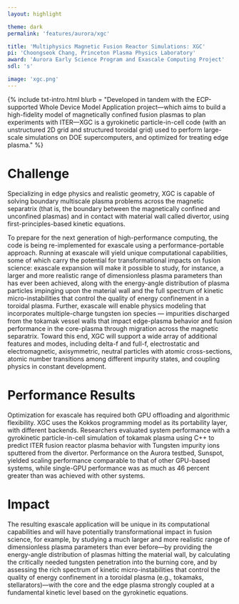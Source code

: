 ```yaml
---
layout: highlight

theme: dark
permalink: 'features/aurora/xgc'

title: 'Multiphysics Magnetic Fusion Reactor Simulations: XGC'
pi: 'Choongseok Chang, Princeton Plasma Physics Laboratory'
award: 'Aurora Early Science Program and Exascale Computing Project'
sdl: 's'

image: 'xgc.png'
---
```


{% include txt-intro.html 
    blurb = "Developed in tandem with the ECP-supported Whole Device Model Application project—which aims to build a high-fidelity model of magnetically confined fusion plasmas to plan experiments with ITER—XGC is a gyrokinetic particle-in-cell code (with an unstructured 2D grid and structured toroidal grid) used to perform large-scale simulations on DOE supercomputers, and optimized for treating edge plasma."
%}



# Challenge

Specializing in edge physics and realistic geometry, XGC is capable of solving boundary multiscale plasma problems across the magnetic separatrix (that is, the boundary between the magnetically confined and unconfined plasmas) and in contact with material wall called divertor, using first-principles-based kinetic equations.

To prepare for the next generation of high-performance computing, the code is being re-implemented for exascale using a performance-portable approach. Running at exascale will yield unique computational capabilities, some of which carry the potential for transformational impacts on fusion science: exascale expansion will make it possible to study, for instance, a larger and more realistic range of dimensionless plasma parameters than has ever been achieved, along with the energy-angle distribution of plasma particles impinging upon the material wall and the full spectrum of kinetic micro-instabilities that control the quality of energy confinement in a toroidal plasma. Further, exascale will enable physics modeling that incorporates multiple-charge tungsten ion species — impurities discharged from the tokamak vessel walls that impact edge-plasma behavior and fusion performance in the core-plasma through migration across the magnetic separatrix. Toward this end, XGC will support a wide array of additional features and modes, including delta-f and full-f, electrostatic and electromagnetic, axisymmetric, neutral particles with atomic cross-sections, atomic number transitions among different impurity states, and coupling physics in constant development.



# Performance Results

Optimization for exascale has required both GPU offloading and algorithmic flexibility. XGC uses the Kokkos programming model as its portability layer, with different backends. Researchers evaluated system performance with a gyrokinetic particle-in-cell simulation of tokamak plasma using C++ to predict ITER fusion reactor plasma behavior with Tungsten impurity ions sputtered from the divertor. Performance on the Aurora testbed, Sunspot, yielded scaling performance comparable to that of other GPU-based systems, while single-GPU performance was as much as 46 percent greater than was achieved with other systems.

# Impact
The resulting exascale application will be unique in its computational capabilities and will have potentially transformational impact in fusion science, for example, by studying a much larger and more realistic range of dimensionless plasma parameters than ever before—by providing the energy-angle distribution of plasmas hitting the material wall, by calculating the critically needed tungsten penetration into the burning core, and by assessing the rich spectrum of kinetic micro-instabilities that control the quality of energy confinement in a toroidal plasma (e.g., tokamaks, stellarators)—with the core and the edge plasma strongly coupled at a fundamental kinetic level based on the gyrokinetic equations.


